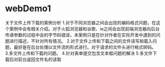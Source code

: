 # webDemo1
关于文件上传下载的案例分析
1.对于不同浏览器之间会出现的编码格式问题，在这个案例中会有相关介绍。对于火狐浏览器和谷歌、ie之间会出现前端浏览器向后台传递参数的过程中会的字节码错误，本案例只是在针对作者在实际开发中遇到的问题进行描述，不针对所有情况。
2.对于文件上传和下载之间的文件读写和载入问题，最好是在后台处理以文件流的形式进行。对于请求的文件头进行格式转码。
3.多文件上传和下载的问题。
4.针对表单提交包含文本框问题的解决
5.多文件下载后对前台返回文件名的读取


